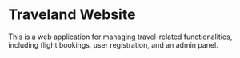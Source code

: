 # Traveland Website

This is a web application for managing travel-related functionalities, including flight bookings, user registration, and an admin panel.